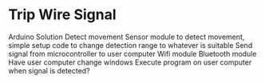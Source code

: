 # Trip Wire Signal

Arduino Solution
  Detect movement
    Sensor module to detect movement, simple setup code to change detection range to whatever is suitable
  Send signal from microcontroller to user computer
    Wifi module
    Bluetooth module
  Have user computer change windows
    Execute program on user computer when signal is detected?
